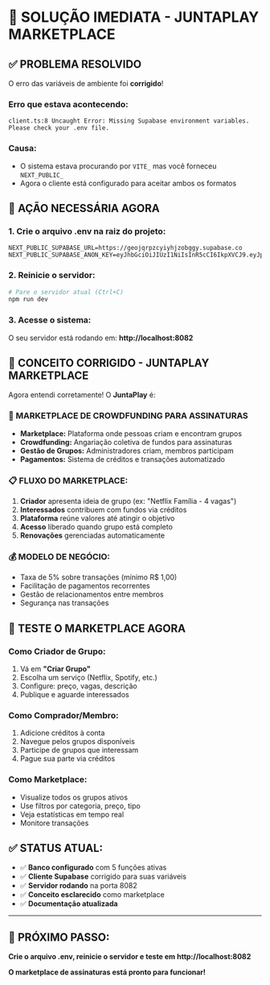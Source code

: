 # 🚨 SOLUÇÃO IMEDIATA - JUNTAPLAY MARKETPLACE

## ✅ **PROBLEMA RESOLVIDO**

O erro das variáveis de ambiente foi **corrigido**! 

### **Erro que estava acontecendo:**
```
client.ts:8 Uncaught Error: Missing Supabase environment variables. Please check your .env file.
```

### **Causa:**
- O sistema estava procurando por `VITE_` mas você forneceu `NEXT_PUBLIC_`
- Agora o cliente está configurado para aceitar ambos os formatos

## 🔧 **AÇÃO NECESSÁRIA AGORA**

### **1. Crie o arquivo .env na raiz do projeto:**

```env
NEXT_PUBLIC_SUPABASE_URL=https://geojqrpzcyiyhjzobggy.supabase.co
NEXT_PUBLIC_SUPABASE_ANON_KEY=eyJhbGciOiJIUzI1NiIsInR5cCI6IkpXVCJ9.eyJpc3MiOiJzdXBhYmFzZSIsInJlZiI6Imdlb2pxcnB6Y3lpeWhqem9iZ2d5Iiwicm9sZSI6ImFub24iLCJpYXQiOjE3NTM5Nzg2MjksImV4cCI6MjA2OTU1NDYyOX0.GOYSjVMwIIrmCaTWc6lXUadCyIclaMYeqRrwapiFWg8
```

### **2. Reinicie o servidor:**

```bash
# Pare o servidor atual (Ctrl+C)
npm run dev
```

### **3. Acesse o sistema:**

O seu servidor está rodando em: **http://localhost:8082**

## 🎯 **CONCEITO CORRIGIDO - JUNTAPLAY MARKETPLACE**

Agora entendi corretamente! O **JuntaPlay** é:

### **🏪 MARKETPLACE DE CROWDFUNDING PARA ASSINATURAS**

- **Marketplace:** Plataforma onde pessoas criam e encontram grupos
- **Crowdfunding:** Angariação coletiva de fundos para assinaturas
- **Gestão de Grupos:** Administradores criam, membros participam
- **Pagamentos:** Sistema de créditos e transações automatizado

### **📋 FLUXO DO MARKETPLACE:**

1. **Criador** apresenta ideia de grupo (ex: "Netflix Família - 4 vagas")
2. **Interessados** contribuem com fundos via créditos
3. **Plataforma** reúne valores até atingir o objetivo
4. **Acesso** liberado quando grupo está completo
5. **Renovações** gerenciadas automaticamente

### **💰 MODELO DE NEGÓCIO:**
- Taxa de 5% sobre transações (mínimo R$ 1,00)
- Facilitação de pagamentos recorrentes
- Gestão de relacionamentos entre membros
- Segurança nas transações

## 🧪 **TESTE O MARKETPLACE AGORA**

### **Como Criador de Grupo:**
1. Vá em **"Criar Grupo"**
2. Escolha um serviço (Netflix, Spotify, etc.)
3. Configure: preço, vagas, descrição
4. Publique e aguarde interessados

### **Como Comprador/Membro:**
1. Adicione créditos à conta
2. Navegue pelos grupos disponíveis
3. Participe de grupos que interessam
4. Pague sua parte via créditos

### **Como Marketplace:**
- Visualize todos os grupos ativos
- Use filtros por categoria, preço, tipo
- Veja estatísticas em tempo real
- Monitore transações

## ✅ **STATUS ATUAL:**

- ✅ **Banco configurado** com 5 funções ativas
- ✅ **Cliente Supabase** corrigido para suas variáveis
- ✅ **Servidor rodando** na porta 8082
- ✅ **Conceito esclarecido** como marketplace
- ✅ **Documentação atualizada** 

---

## 🎉 **PRÓXIMO PASSO:**

**Crie o arquivo .env, reinicie o servidor e teste em http://localhost:8082**

**O marketplace de assinaturas está pronto para funcionar!**